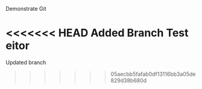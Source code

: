 Demonstrate Git

<<<<<<< HEAD
Added Branch Test eitor 
=======
Updated branch
>>>>>>> 05aecbb5fafab0df13116bb3a05de829d38b680d


